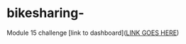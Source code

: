 # bikesharing-
Module 15 challenge
[link to dashboard]([LINK GOES HERE](https://public.tableau.com/app/profile/emilio.segura/viz/CityBikesystem/Dashboard1?publish=yes))
